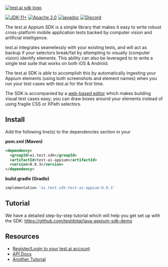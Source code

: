 [![test.ai sdk logo](https://testdotai.github.io/static-assets/logo-sdk.png)](https://adoptium.net)

[![JDK-11+](https://img.shields.io/badge/JDK-11%2B-blue)](https://adoptium.net)
[![Apache 2.0](https://img.shields.io/badge/Apache-2.0-blue)](https://www.apache.org/licenses/LICENSE-2.0)
[![javadoc](https://javadoc.io/badge2/ai.test.sdk/test-ai-appium/javadoc.svg)](https://javadoc.io/doc/ai.test.sdk/test-ai-appium)
[![Discord](https://img.shields.io/discord/853669216880295946?&logo=discord)](https://sdk.test.ai/discord)

The test.ai Appium SDK is a simple library that makes it easy to write robust cross-platform mobile application tests backed by computer vision and artificial intelligence.

test.ai integrates seamelessly with your existing tests, and will act as backup if your selectors break/fail by attempting to visually (computer vision) identify elements.  This ability can also be leveraged to to write a single test suite that works on both iOS & Android.

The test.ai SDK is able to accomplish this by automatically ingesting your Appium elements (using both screenshots and element names) when you run your test cases with test.ai for the first time. 

The SDK is accompanied by a [web-based editor](https://sdk.test.ai/) which makes building visual test cases easy; you can draw boxes around your elements instead of using fragile CSS or XPath selectors.

## Install

Add the following line(s) to the dependencies section in your

**pom.xml (Maven)**
```xml
<dependency>
  <groupId>ai.test.sdk</groupId>
  <artifactId>test-ai-appium</artifactId>
  <version>0.0.3</version>
</dependency>
````

**build.gradle (Gradle)**
```groovy
implementation 'ai.test.sdk:test-ai-appium:0.0.3'
```

## Tutorial
We have a detailed step-by-step tutorial which will help you get set up with the SDK: https://github.com/testdotai/java-appium-sdk-demo

## Resources
* [Register/Login to your test.ai account](https://sdk.test.ai/login)
* [API Docs](https://www.javadoc.io/doc/ai.test.sdk/test-ai-appium)
* [Another Tutorial](https://sdk.test.ai/tutorial)